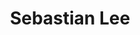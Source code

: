 ---
layout: author
title: Sebastian Lee
name: Sebastian Lee
slug: sebastian-lee
position: Applied NLP Engineer
image: /images/authors/sebastian-lee.png
socials:
  author_page:
    - name: LinkedIn
      url: https://www.linkedin.com/in/sebastian-husch-lee/
      icon: /images/icons/linkedin-white.svg
    - name: GitHub
      url: https://github.com/sjrl
      icon: /images/icons/github.svg
  blog_posts:
    - name: LinkedIn
      url: https://www.linkedin.com/in/sebastian-husch-lee/
      icon: /images/icons/linkedin-dark.svg
    - name: GitHub
      url: https://github.com/sjrl
      icon: /images/icons/github.svg
---